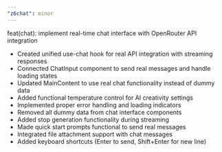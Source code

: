 ```yaml
---
"z6chat": minor
---
```


feat(chat): implement real-time chat interface with OpenRouter API integration

- Created unified use-chat hook for real API integration with streaming responses
- Connected ChatInput component to send real messages and handle loading states
- Updated MainContent to use real chat functionality instead of dummy data
- Added functional temperature control for AI creativity settings
- Implemented proper error handling and loading indicators
- Removed all dummy data from chat interface components
- Added stop generation functionality during streaming
- Made quick start prompts functional to send real messages
- Integrated file attachment support with chat messages
- Added keyboard shortcuts (Enter to send, Shift+Enter for new line)
